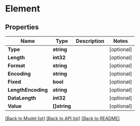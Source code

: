 # Element

## Properties

Name | Type | Description | Notes
------------ | ------------- | ------------- | -------------
**Type** | **string** |  | [optional] 
**Length** | **int32** |  | [optional] 
**Format** | **string** |  | [optional] 
**Encoding** | **string** |  | [optional] 
**Fixed** | **bool** |  | [optional] 
**LengthEncoding** | **string** |  | [optional] 
**DataLength** | **int32** |  | [optional] 
**Value** | **[]string** |  | [optional] 

[[Back to Model list]](../README.md#documentation-for-models) [[Back to API list]](../README.md#documentation-for-api-endpoints) [[Back to README]](../README.md)



